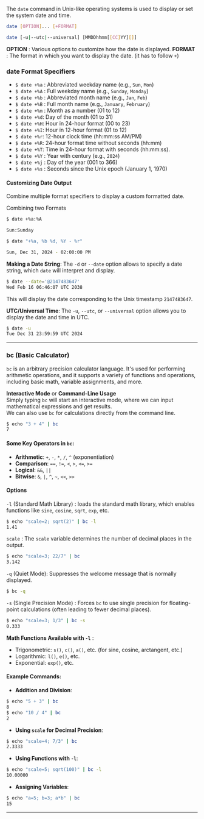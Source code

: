 

The `date` command in Unix-like operating systems is used to display or set the system date and time. 
```bash {frame="none"}
date [OPTION]... [+FORMAT]

date [-u|--utc|--universal] [MMDDhhmm[[CC]YY][]]
```

**OPTION** : Various options to customize how the date is displayed.
**FORMAT** : The format in which you want to display the date. (it has to follow `+`)


### date Format Specifiers

* `$ date +%a` : Abbreviated weekday name (e.g., `Sun`, `Mon`)
* `$ date +%A` : Full weekday name (e.g., `Sunday`, `Monday`)
* `$ date +%b` : Abbreviated month name (e.g., `Jan`, `Feb`)
* `$ date +%B` : Full month name (e.g., `January`, `February`)
* `$ date +%m` : Month as a number (01 to 12)
* `$ date +%d`: Day of the month (01 to 31)
* `$ date +%H`: Hour in 24-hour format (00 to 23)
* `$ date +%I`: Hour in 12-hour format (01 to 12)
* `$ date +%r`: 12-hour clock time (hh:mm:ss AM/PM)
* `$ date +%R`: 24-hour format time without seconds (hh:mm)
* `$ date +%T`: Time in 24-hour format with seconds (hh:mm:ss).
* `$ date +%Y` : Year with century (e.g., `2024`)
* `$ date +%j` : Day of the year (001 to 366)
* `$ date +%s` : Seconds since the Unix epoch (January 1, 1970)


#### Customizing Date Output
Combine multiple format specifiers to display a custom formatted date.

Combining two Formats
```bash {frame="none"}
$ date +%a:%A

Sun:Sunday
```

```bash {frame="none"}
$ date "+%a, %b %d, %Y - %r"

Sun, Dec 31, 2024 - 02:00:00 PM
```


**Making a Date String**: The `-d` or `--date` option allows to specify a date string, which `date` will interpret and display.

```bash {frame="none"}
$ date --date='@2147483647'
Wed Feb 16 06:46:07 UTC 2038
```
This will display the date corresponding to the Unix timestamp `2147483647`.


**UTC/Universal Time**: The `-u`, `--utc`, or `--universal` option allows you to display the date and time in UTC.
```bash {frame="none"}
$ date -u
Tue Dec 31 23:59:59 UTC 2024
```




___

### bc (Basic Calculator)

`bc` is an arbitrary precision calculator language. It's used for performing arithmetic operations, and it supports a variety of functions and operations, including basic math, variable assignments, and more.

**Interactive Mode** or **Command-Line Usage**     
Simply typing `bc` will start an interactive mode, where we can input mathematical expressions and get results.      
We can also use `bc` for calculations directly from the command line.

```bash {frame="none"}
$ echo "3 + 4" | bc
7
```

#### Some Key Operators in `bc`:
- **Arithmetic**: `+`, `-`, `*`, `/`, `^` (exponentiation)
- **Comparison**: `==`, `!=`, `<`, `>`, `<=`, `>=`
- **Logical**: `&&`, `||`
- **Bitwise**: `&`, `|`, `^`, `~`, `<<`, `>>`

#### Options

`-l` (Standard Math Library) : loads the standard math library, which enables functions like `sine`, `cosine`, `sqrt`, `exp`, etc.

```bash {frame="none"}
$ echo "scale=2; sqrt(2)" | bc -l
1.41
```

`scale` :  The `scale` variable determines the number of decimal places in the output.

```bash {frame="none"}
$ echo "scale=3; 22/7" | bc
3.142
```

`-q` (Quiet Mode): Suppresses the welcome message that is normally displayed.

```bash {frame="none"}
$ bc -q
```

`-s` (Single Precision Mode) : Forces `bc` to use single precision for floating-point calculations (often leading to fewer decimal places).

```bash {frame="none"}
$ echo "scale=3; 1/3" | bc -s
0.333
```


**Math Functions Available with `-l`** :
- Trigonometric: `s()`, `c()`, `a()`, etc. (for sine, cosine, arctangent, etc.)
- Logarithmic: `l()`, `e()`, etc.
- Exponential: `exp()`, etc.

#### Example Commands:

- **Addition and Division**:
```bash {frame="none"}
$ echo "5 + 3" | bc
8
$ echo "10 / 4" | bc
2
```

- **Using `scale` for Decimal Precision**:
```bash {frame="none"}
$ echo "scale=4; 7/3" | bc
2.3333
```

- **Using Functions with `-l`**:
```bash {frame="none"}
$ echo "scale=5; sqrt(100)" | bc -l
10.00000
```

- **Assigning Variables**:
```bash {frame="none"}
$ echo "a=5; b=3; a*b" | bc
15
```


____
